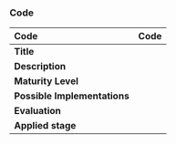 ### Code

| **Code**           | **Code** |
| :--                | :--      |
| **Title**          | |
| **Description**    | |
| **Maturity Level** | |
| **Possible Implementations** | |
| **Evaluation**     | |
| **Applied stage**  | |
